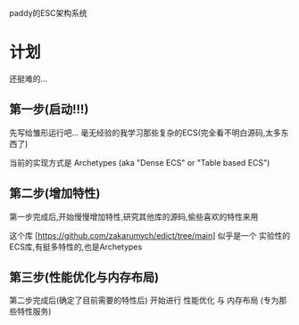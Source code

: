 
paddy的ESC架构系统


# 计划
还挺难的...
## 第一步(启动!!!)
先写给雏形运行吧... 毫无经验的我学习那些复杂的ECS(完全看不明白源码,太多东西了)

当前的实现方式是 Archetypes (aka "Dense ECS" or "Table based ECS")


## 第二步(增加特性)
第一步完成后,开始慢慢增加特性,研究其他库的源码,偷些喜欢的特性来用

这个库 [https://github.com/zakarumych/edict/tree/main] 似乎是一个 实验性的ECS库,有挺多特性的,也是Archetypes

## 第三步(性能优化与内存布局)
第二步完成后(确定了目前需要的特性后)
开始进行 性能优化 与 内存布局 (专为那些特性服务)

